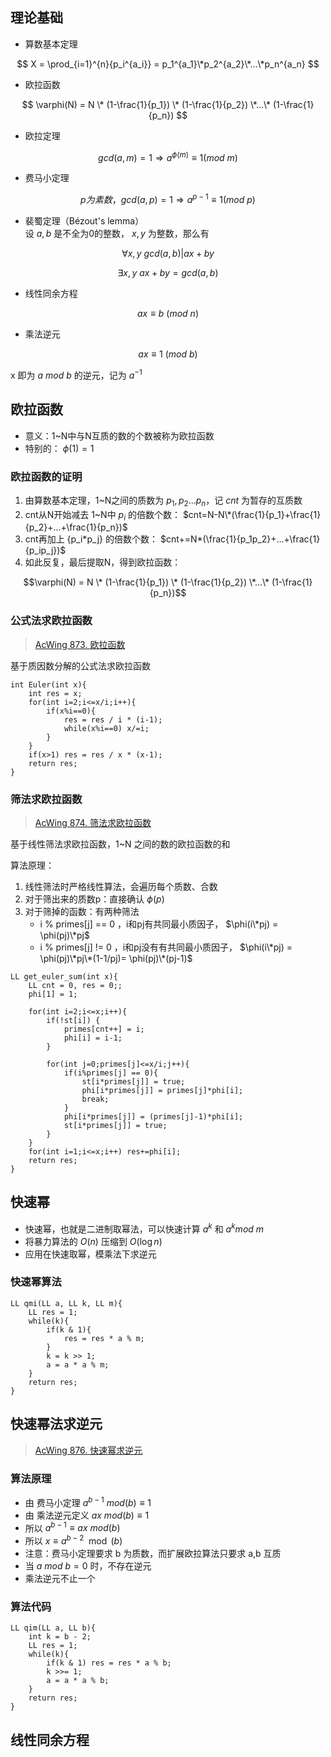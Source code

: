 ## 理论基础
* 算数基本定理

$$
X = \prod_{i=1}^{n}{p_i^{a_i}} = p_1^{a_1}\*p_2^{a_2}\*...\*p_n^{a_n}
$$

* 欧拉函数

$$
\varphi(N) = N \* (1-\frac{1}{p_1}) \* (1-\frac{1}{p_2}) \*...\* (1-\frac{1}{p_n})
$$

* 欧拉定理

$$
gcd(a, m) = 1 \Rightarrow a^{\phi(m)} \equiv 1 (mod\ m)
$$

* 费马小定理

$$
p为素数，gcd(a, p) = 1 \Rightarrow a^{p-1} \equiv 1 (mod\ p)
$$

* 裴蜀定理（Bézout's lemma）  
设 $a,b$ 是不全为0的整数， $x,y$ 为整数，那么有

$$
\forall x,y\ gcd(a,b)|ax+by 
$$

$$
\exists x,y\ ax+by=gcd(a,b)
$$

* 线性同余方程  

$$
ax \equiv b\ (mod\ n)
$$

* 乘法逆元

$$
ax \equiv 1\ (mod\ b)
$$

x 即为 $a\ mod\ b$ 的逆元，记为 $a^{-1}$  

## 欧拉函数
* 意义：1~N中与N互质的数的个数被称为欧拉函数
* 特别的： $\phi(1)=1$

### 欧拉函数的证明
1. 由算数基本定理，1~N之间的质数为 $p_1,p_2...p_n$，记 $cnt$ 为暂存的互质数
2. cnt从N开始减去 1~N中 $p_i$ 的倍数个数： $cnt=N-N\*(\frac{1}{p_1}+\frac{1}{p_2}+...+\frac{1}{p_n})$
3. cnt再加上 {p_i\*p_j} 的倍数个数： $cnt+=N*(\frac{1}{p_1p_2}+...+\frac{1}{p_ip_j})$
4. 如此反复，最后提取N，得到欧拉函数：

$$\varphi(N) = N \* (1-\frac{1}{p_1}) \* (1-\frac{1}{p_2}) \*...\* (1-\frac{1}{p_n})$$  

### 公式法求欧拉函数
> [AcWing 873. 欧拉函数](https://www.acwing.com/activity/content/problem/content/942/)

基于质因数分解的公式法求欧拉函数  
```
int Euler(int x){
    int res = x;
    for(int i=2;i<=x/i;i++){
        if(x%i==0){
            res = res / i * (i-1);
            while(x%i==0) x/=i;
        }
    }
    if(x>1) res = res / x * (x-1);
    return res;
}
```

### 筛法求欧拉函数
> [AcWing 874. 筛法求欧拉函数](https://www.acwing.com/activity/content/problem/content/943/)

基于线性筛法求欧拉函数，1~N 之间的数的欧拉函数的和

算法原理：
1. 线性筛法时严格线性算法，会遍历每个质数、合数
2. 对于筛出来的质数p：直接确认 $\phi(p)$
3. 对于筛掉的函数：有两种筛法
   * i % primes[j] == 0 ，i和pj有共同最小质因子， $\phi(i\*pj) = \phi(pj)\*pj$
   * i % primes[j] != 0 ，i和pj没有有共同最小质因子， $\phi(i\*pj) = \phi(pj)\*pj\*(1-1/pj)= \phi(pj)\*(pj-1)$
  
```
LL get_euler_sum(int x){
    LL cnt = 0, res = 0;;
    phi[1] = 1;

    for(int i=2;i<=x;i++){
        if(!st[i]) {
            primes[cnt++] = i;
            phi[i] = i-1;
        }

        for(int j=0;primes[j]<=x/i;j++){
            if(i%primes[j] == 0){
                st[i*primes[j]] = true;
                phi[i*primes[j]] = primes[j]*phi[i];
                break;
            }
            phi[i*primes[j]] = (primes[j]-1)*phi[i];
            st[i*primes[j]] = true;
        }
    }
    for(int i=1;i<=x;i++) res+=phi[i];
    return res;
}
```

## 快速幂
* 快速幂，也就是二进制取幂法，可以快速计算 $a^k$ 和 $a^k mod\ m$
* 将暴力算法的 $O(n)$ 压缩到 $O(\log n)$
* 应用在快速取幂，模乘法下求逆元

### 快速幂算法
```
LL qmi(LL a, LL k, LL m){
    LL res = 1;
    while(k){
        if(k & 1){
            res = res * a % m;
        }
        k = k >> 1;
        a = a * a % m;
    }
    return res;
}
```

## 快速幂法求逆元
> [AcWing 876. 快速幂求逆元](https://www.acwing.com/activity/content/problem/content/945/)

### 算法原理
* 由 费马小定理 $a^{b-1}\ mod(b) \equiv 1$
* 由 乘法逆元定义 $ax\ mod(b) \equiv 1$
* 所以 $a^{b-1} \equiv ax\ mod(b)$
* 所以 $x \equiv a^{b-2} \mod(b)$
* 注意：费马小定理要求 b 为质数，而扩展欧拉算法只要求 a,b 互质
* 当 $a\ mod\ b=0$ 时，不存在逆元
* 乘法逆元不止一个

### 算法代码
```
LL qim(LL a, LL b){
    int k = b - 2;
    LL res = 1;
    while(k){
        if(k & 1) res = res * a % b;
        k >>= 1;
        a = a * a % b;
    }
    return res;
}
```

## 线性同余方程






















